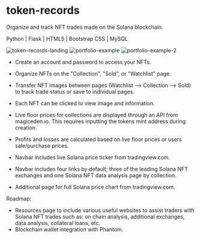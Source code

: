 # token-records
Organize and track NFT trades made on the Solana blockchain.

Python | Flask | HTML5 | Bootstrap CSS | MySQL

![token-records-landing](https://user-images.githubusercontent.com/88216761/208544182-7d19e712-0525-417f-a0f2-66551d09d8f8.PNG)
![portfolio-example](https://user-images.githubusercontent.com/88216761/208542828-0bd28964-724d-43a9-9b2c-f4580c0f7ac9.PNG)
![portfolio-example-2](https://user-images.githubusercontent.com/88216761/208542840-818d469c-68d5-426a-9f44-398d55051bb4.PNG)

- Create an account and password to access your NFTs.

- Organize NFTs on the "Collection", "Sold", or "Watchlist" page.

- Transfer NFT images between pages (Watchlist --> Collection --> Sold) to track trade status or save to individual pages. 

- Each NFT can be clicked to view image and information.

- Live floor prices for collections are displayed through an API from magiceden.io. This requires inputting the tokens mint address during creation.

- Profits and losses are calculated based on live floor prices or users sale/purchase prices.

- Navbar includes live Solana price ticker from tradingview.com.

- Navbar includes four links by default; three of the leading Solana NFT exchanges and one Solana NFT data analysis page by collection.

- Additional page for full Solana price chart from tradingview.com.

Roadmap:
  - Resources page to include various useful websites to assist traders with Solana NFT trades such as: on chain analysis, additional exchanges, data analysis, collateral loans, etc. 
  - Blockchain wallet integration with Phantom. 
